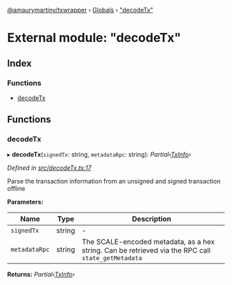 [@amaurymartiny/txwrapper](../README.md) › [Globals](../globals.md) › ["decodeTx"](_decodetx_.md)

# External module: "decodeTx"

## Index

### Functions

* [decodeTx](_decodetx_.md#decodetx)

## Functions

###  decodeTx

▸ **decodeTx**(`signedTx`: string, `metadataRpc`: string): *Partial‹[TxInfo](../interfaces/_balancetransfer_.txinfo.md)›*

*Defined in [src/decodeTx.ts:17](https://github.com/amaurymartiny/polkadotjs-wrapper/blob/6203cdc/src/decodeTx.ts#L17)*

Parse the transaction information from an unsigned and signed transaction
offline

**Parameters:**

Name | Type | Description |
------ | ------ | ------ |
`signedTx` | string | - |
`metadataRpc` | string | The SCALE-encoded metadata, as a hex string. Can be retrieved via the RPC call `state_getMetadata`  |

**Returns:** *Partial‹[TxInfo](../interfaces/_balancetransfer_.txinfo.md)›*
